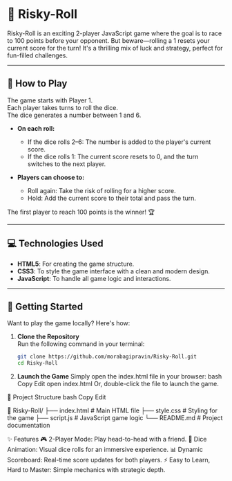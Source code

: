 # 🎲 Risky-Roll

Risky-Roll is an exciting 2-player JavaScript game where the goal is to race to 100 points before your opponent. But beware—rolling a 1 resets your current score for the turn! It's a thrilling mix of luck and strategy, perfect for fun-filled challenges.

---

## 📝 How to Play

The game starts with Player 1.  
Each player takes turns to roll the dice.  
The dice generates a number between 1 and 6.  

- **On each roll:**
  - If the dice rolls 2–6: The number is added to the player's current score.
  - If the dice rolls 1: The current score resets to 0, and the turn switches to the next player.

- **Players can choose to:**
  - Roll again: Take the risk of rolling for a higher score.
  - Hold: Add the current score to their total and pass the turn.

The first player to reach 100 points is the winner! 🏆

---



## 💻 Technologies Used

- **HTML5**: For creating the game structure.  
- **CSS3**: To style the game interface with a clean and modern design.  
- **JavaScript**: To handle all game logic and interactions.

---

## 🚀 Getting Started


Want to play the game locally? Here's how:

1. **Clone the Repository**  
   Run the following command in your terminal:
   ```bash
   git clone https://github.com/morabagipravin/Risky-Roll.git
   cd Risky-Roll

2. **Launch the Game**
Simply open the index.html file in your browser:
bash
Copy
Edit
open index.html
Or, double-click the file to launch the game.


📂 Project Structure
bash
Copy
Edit


📁 Risky-Roll/
├── index.html       # Main HTML file
├── style.css        # Styling for the game
├── script.js        # JavaScript game logic
└── README.md        # Project documentation


✨ Features
🎮 2-Player Mode: Play head-to-head with a friend.
🎲 Dice Animation: Visual dice rolls for an immersive experience.
📊 Dynamic Scoreboard: Real-time score updates for both players.
⚡ Easy to Learn, Hard to Master: Simple mechanics with strategic depth.
